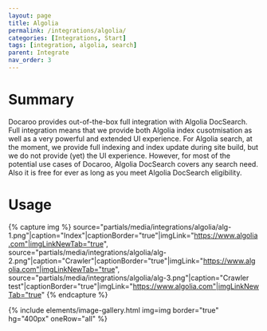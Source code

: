```yaml
---
layout: page
title: Algolia
permalink: /integrations/algolia/
categories: [Integrations, Start]
tags: [integration, algolia, search]
parent: Integrate
nav_order: 3
---
```


# Summary
Docaroo provides out-of-the-box full integration with Algolia DocSearch. Full integration means that we provide both Algolia index cusotmisation as well as a very powerful and extended UI experience. For Algolia search, at the moment, we provide full indexing and index update during site build, but we do not provide (yet) the UI experience. However, for most of the potential use cases of Docaroo, Algolia DocSearch covers any search need. Also it is free for ever as long as you meet Algolia DocSearch eligibility.  

# Usage

{% capture img %}
    source="partials/media/integrations/algolia/alg-1.png"|caption="Index"|captionBorder="true"|imgLink="https://www.algolia.com"|imgLinkNewTab="true",
    source="partials/media/integrations/algolia/alg-2.png"|caption="Crawler"|captionBorder="true"|imgLink="https://www.algolia.com"|imgLinkNewTab="true",
    source="partials/media/integrations/algolia/alg-3.png"|caption="Crawler test"|captionBorder="true"|imgLink="https://www.algolia.com"|imgLinkNewTab="true"
{% endcapture %}

{% include elements/image-gallery.html 
  img=img 
  border="true" 
  hg="400px"
  oneRow="all" 
%}
